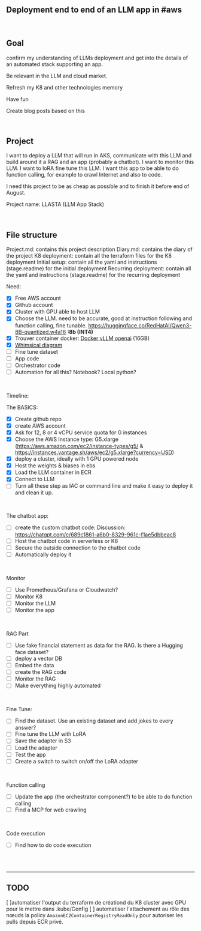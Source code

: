 ## Deployment end to end of an LLM app in #aws

<br>

## Goal

confirm my understanding of LLMs deployment and get into the details of an automated stack supporting an app. 

Be relevant in the LLM and cloud market.

Refresh my K8 and other technologies memory

Have fun

Create blog posts based on this

<br>

## Project

I want to deploy a LLM that will run in AKS, communicate with this LLM and build around it a RAG and an app (probably a chatbot). I want to monitor this LLM. I want to loRA fine tune this LLM. I want this app to be able to do function calling, for example to crawl Internet and also to code. 

I need this project to be as cheap as possible and to finish it before end of August.

Project name: LLASTA (LLM App Stack)

<br>

## File structure
Project.md: contains this project description
Diary.md: contains the diary of the project
K8 deployment: contain all the terraform files for the K8 deployment
Initial setup: contain all the yaml and instructions (stage.readme) for the initial deployment
Recurring deployment: contain all the yaml and instructions (stage.readme) for the recurring deployment

Need:

- [x] Free AWS account
- [x] Github account
- [x] Cluster with GPU able to host LLM
- [x] Choose the LLM. need to be accurate, good at instruction following and function calling, fine tunable. https://huggingface.co/RedHatAI/Qwen3-8B-quantized.w4a16 **:8b (INT4)**
- [x] Trouver container docker: [Docker vLLM openai](https://hub.docker.com/r/vllm/vllm-openai "https://hub.docker.com/r/vllm/vllm-openai") (16GB)
- [x] [Whimsical diagram](https://whimsical.com/BCS9f3idP7VFGYW5n8XbTE "https://whimsical.com/BCS9f3idP7VFGYW5n8XbTE")
- [ ] Fine tune dataset
- [ ] App code
- [ ] Orchestrator code
- [ ] Automation for all this? Notebook? Local python?

<br>

Timeline:

The BASICS:

- [x] Create github repo
- [x] create AWS account
- [x] Ask for 12, 8 or 4 vCPU service quota for G instances
- [x] Choose the AWS Instance type: G5.xlarge (https://aws.amazon.com/ec2/instance-types/g5/ & https://instances.vantage.sh/aws/ec2/g5.xlarge?currency=USD)
- [x] deploy a cluster, ideally with 1 GPU powered node
- [x] Host the weights & biases in ebs
- [x] Load the LLM container in ECR
- [x] Connect to LLM
- [ ] Turn all these step as IAC or command line and make it easy to deploy it and clean it up.

<br>

The chatbot app:

- [ ] create the custom chatbot code: Discussion: https://chatgpt.com/c/689c1861-a6b0-8329-961c-f1ae5dbbeac8
- [ ] Host the chatbot code in serverless or K8
- [ ] Secure the outside connection to the chatbot code
- [ ] Automatically deploy it

<br>

Monitor

- [ ] Use Prometheus/Grafana or Cloudwatch?
- [ ] Monitor K8
- [ ] Monitor the LLM
- [ ] Monitor the app

<br>

RAG Part

- [ ] Use fake financial statement as data for the RAG. Is there a Hugging face dataset?
- [ ] deploy a vector DB
- [ ] Embed the data
- [ ] create the RAG code
- [ ] Monitor the RAG
- [ ] Make everything highly automated

<br>

Fine Tune:

- [ ] Find the dataset. Use an existing dataset and add jokes to every answer?
- [ ] Fine tune the LLM with LoRA
- [ ] Save the adapter in S3
- [ ] Load the adapter
- [ ] Test the app
- [ ] Create a switch to switch on/off the LoRA adapter

<br>

Function calling

- [ ] Update the app (the orchestrator component?) to be able to do function calling
- [ ] Find a MCP for web crawling

<br>

Code execution

- [ ] Find how to do code execution

<br>

<br>

* * *

## TODO
[ ]automatiser l'output du terraform de créationd du K8 cluster avec GPU pour le mettre dans .kube/Config
[ ] automatiser l'attachement au rôle des nœuds la policy `AmazonEC2ContainerRegistryReadOnly` pour autoriser les pulls depuis ECR privé.